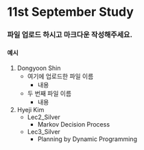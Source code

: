 11st September Study
====================

### 파일 업로드 하시고 마크다운 작성해주세요.
#### 예시
1. Dongyoon Shin
    * 여기에 업로드한 파일 이름
        - 내용
    * 두 번째 파일 이름
        - 내용
2. Hyeji Kim
   * Lec2_Silver
      - Markov Decision Process
   * Lec3_Silver
      - Planning by Dynamic Programming
